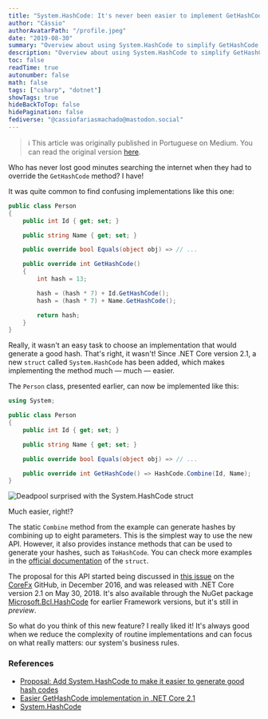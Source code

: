 ```yaml
---
title: "System.HashCode: It's never been easier to implement GetHashCode method"
author: "Cássio"
authorAvatarPath: "/profile.jpeg"
date: "2019-08-30"
summary: "Overview about using System.HashCode to simplify GetHashCode implementations in .NET Core."
description: "Overview about using System.HashCode to simplify GetHashCode implementations in .NET Core."
toc: false
readTime: true
autonumber: false
math: false
tags: ["csharp", "dotnet"]
showTags: true
hideBackToTop: false
hidePagination: false
fediverse: "@cassiofariasmachado@mastodon.social"
---
```


> ℹ️ This article was originally published in Portuguese on Medium. You can read the original version [here](https://medium.com/cwi-software/system-hashcode-nunca-foi-t%C3%A3o-f%C3%A1cil-implementar-o-m%C3%A9todo-gethashcode-de-suas-classes-4f1ff84819b3).


Who has never lost good minutes searching the internet when they had to override the `GetHashCode` method? I have!

It was quite common to find confusing implementations like this one:

```csharp
public class Person
{
    public int Id { get; set; }

    public string Name { get; set; }

    public override bool Equals(object obj) => // ...

    public override int GetHashCode()
    {
        int hash = 13;

        hash = (hash * 7) + Id.GetHashCode();
        hash = (hash * 7) + Name.GetHashCode();

        return hash;
    }
}
```

Really, it wasn't an easy task to choose an implementation that would generate a good hash. That's right, it wasn't! Since .NET Core version 2.1, a new `struct` called `System.HashCode` has been added, which makes implementing the method much — much — easier.

The `Person` class, presented earlier, can now be implemented like this:

```csharp
using System;

public class Person
{
    public int Id { get; set; }

    public string Name { get; set; }

    public override bool Equals(object obj) => // ...

    public override int GetHashCode() => HashCode.Combine(Id, Name);
}
```

![Deadpool surprised with the System.HashCode struct](/posts/2019/system-hashcode/suprised-deadpool.gif)

Much easier, right!?

The static `Combine` method from the example can generate hashes by combining up to eight parameters. This is the simplest way to use the new API. However, it also provides instance methods that can be used to generate your hashes, such as `ToHashCode`. You can check more examples in the [official documentation](https://docs.microsoft.com/en-gb/dotnet/api/system.hashcode) of the `struct`.

The proposal for this API started being discussed in [this issue](https://github.com/dotnet/corefx/issues/14354) on the [CoreFx](https://github.com/dotnet/corefx) GitHub, in December 2016, and was released with .NET Core version 2.1 on May 30, 2018. It's also available through the NuGet package [Microsoft.Bcl.HashCode](https://www.nuget.org/packages/Microsoft.Bcl.HashCode) for earlier Framework versions, but it's still in _preview_.

So what do you think of this new feature? I really liked it! It's always good when we reduce the complexity of routine implementations and can focus on what really matters: our system's business rules.

### References

- [Proposal: Add System.HashCode to make it easier to generate good hash codes](https://github.com/dotnet/corefx/issues/14354)
- [Easier GetHashCode implementation in .NET Core 2.1](https://www.tabsoverspaces.com/233725-easier-gethashcode-implementation-in-net-core-2-1)
- [System.HashCode](https://docs.microsoft.com/en-gb/dotnet/api/system.hashcode)
